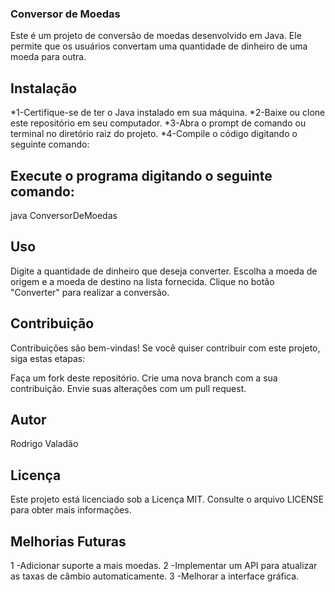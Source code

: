 ### Conversor de Moedas
Este é um projeto de conversão de moedas desenvolvido em Java. Ele permite que os usuários convertam uma quantidade de dinheiro de uma moeda para outra.

## Instalação
*1-Certifique-se de ter o Java instalado em sua máquina.
*2-Baixe ou clone este repositório em seu computador.
*3-Abra o prompt de comando ou terminal no diretório raiz do projeto.
*4-Compile o código digitando o seguinte comando:

## Execute o programa digitando o seguinte comando:
java ConversorDeMoedas


## Uso
Digite a quantidade de dinheiro que deseja converter.
Escolha a moeda de origem e a moeda de destino na lista fornecida.
Clique no botão "Converter" para realizar a conversão.


## Contribuição
Contribuições são bem-vindas! Se você quiser contribuir com este projeto, siga estas etapas:

Faça um fork deste repositório.
Crie uma nova branch com a sua contribuição.
Envie suas alterações com um pull request.


## Autor
Rodrigo Valadão


## Licença
Este projeto está licenciado sob a Licença MIT. Consulte o arquivo LICENSE para obter mais informações.

## Melhorias Futuras
 1 -Adicionar suporte a mais moedas.
 2 -Implementar um API para atualizar as taxas de câmbio automaticamente.
 3 -Melhorar a interface gráfica.
  
